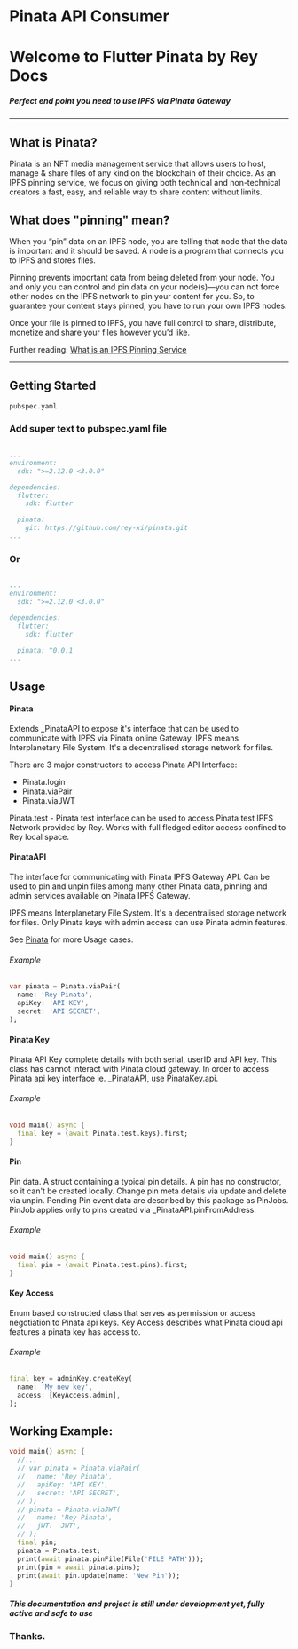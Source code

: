 # Pinata API Consumer


# Welcome to Flutter Pinata by Rey Docs

##### Perfect end point you need to use IPFS via Pinata Gateway

<hr/>

## What is Pinata?

Pinata is an NFT media management service that allows users to host, manage &
share files of any kind on the blockchain of their choice. As an IPFS pinning
service, we focus on giving both technical and non-technical creators a fast, 
easy, and reliable way to share content without limits.

## What does "pinning" mean?

When you “pin” data on an IPFS node, you are telling that node that the data
is important and it should be saved. A node is a program that connects you to
IPFS and stores files.

Pinning prevents important data from being deleted from your node. You and only
you can control and pin data on your node(s)—you can not force other nodes on 
the IPFS network to pin your content for you. So, to guarantee your content 
stays pinned, you have to run your own IPFS nodes.

Once your file is pinned to IPFS, you have full control to share, distribute, 
monetize and share your files however you’d like.

Further reading: [What is an IPFS Pinning Service](https://medium.com/pinata/what-is-an-ipfs-pinning-service-f6ed4cd7e475)

<hr/>

## Getting Started

`pubspec.yaml`

### Add super text to pubspec.yaml file

```yaml

...
environment:
  sdk: ">=2.12.0 <3.0.0"

dependencies:
  flutter:
    sdk: flutter

  pinata:
    git: https://github.com/rey-xi/pinata.git 
...

```

### Or

```yaml

...
environment:
  sdk: ">=2.12.0 <3.0.0"

dependencies:
  flutter:
    sdk: flutter

  pinata: ^0.0.1
...

```

## Usage

#### Pinata 

Extends _PinataAPI to expose it's interface that can be used to communicate
with IPFS via Pinata online Gateway. IPFS means Interplanetary File System. 
It's a decentralised storage network for files.

There are 3 major constructors to access Pinata API Interface:
  - Pinata.login
  - Pinata.viaPair
  - Pinata.viaJWT

Pinata.test - Pinata test interface can be used to access Pinata test IPFS 
Network provided by Rey. Works with full fledged editor access confined to
Rey local space.


#### PinataAPI
The interface for communicating with Pinata IPFS Gateway API. Can be used to
pin and unpin files among many other Pinata data, pinning and admin services 
available on Pinata IPFS Gateway.

IPFS means Interplanetary File System. It's a decentralised storage network 
for files. Only Pinata keys with admin access can use Pinata admin features.

See [Pinata](#Pinata) for more Usage cases.

###### Example 
```dart
var pinata = Pinata.viaPair(
  name: 'Rey Pinata',
  apiKey: 'API KEY',
  secret: 'API SECRET',
);
```

#### Pinata Key

Pinata API Key complete details with both serial, userID and API key. This
class has cannot interact with Pinata cloud gateway. In order to access 
Pinata api key interface ie. _PinataAPI, use PinataKey.api.

###### Example
```dart
void main() async {
  final key = (await Pinata.test.keys).first;
}
```

#### Pin

Pin data. A struct containing a typical pin details. A pin has no constructor,
so it can't be created locally. Change pin meta details via update and delete 
via unpin. Pending Pin event data are described by this package as PinJobs.
PinJob applies only to pins created via _PinataAPI.pinFromAddress.

###### Example
```dart
void main() async {
  final pin = (await Pinata.test.pins).first;
}
```


#### Key Access

Enum based constructed class that serves as permission or access negotiation
to Pinata api keys. Key Access describes what Pinata cloud api features a 
pinata key has access to.

###### Example
```dart
final key = adminKey.createKey(
  name: 'My new key',
  access: [KeyAccess.admin],
);
```


## Working Example:
```dart
void main() async {
  //...
  // var pinata = Pinata.viaPair(
  //   name: 'Rey Pinata',
  //   apiKey: 'API KEY',
  //   secret: 'API SECRET',
  // );
  // pinata = Pinata.viaJWT(
  //   name: 'Rey Pinata',
  //   jWT: 'JWT',
  // );
  final pin;
  pinata = Pinata.test;
  print(await pinata.pinFile(File('FILE PATH')));
  print(pin = await pinata.pins);
  print(await pin.update(name: 'New Pin'));
}
```
##### This documentation and project is still under development yet, fully active and safe to use
### Thanks.